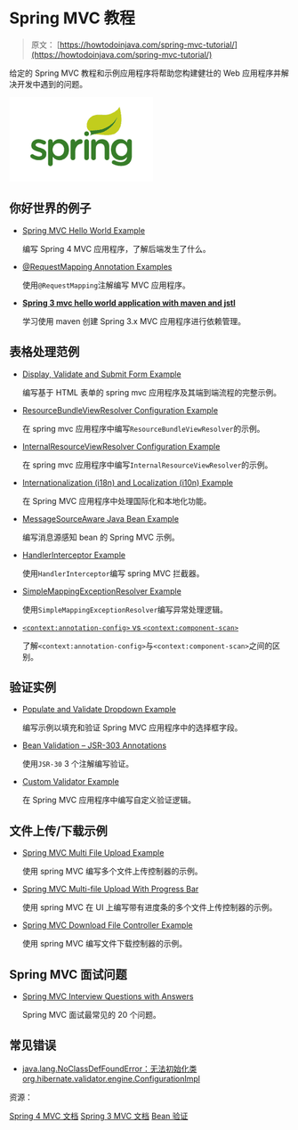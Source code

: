 # Spring MVC 教程

> 原文： [https://howtodoinjava.com/spring-mvc-tutorial/](https://howtodoinjava.com/spring-mvc-tutorial/)

给定的 Spring MVC 教程和示例应用程序将帮助您构建健壮的 Web 应用程序并解决开发中遇到的问题。

![Spring tutorials](img/85bf44a9b4d267aa37013e855837852e.jpg)

## 你好世界的例子

*   [Spring MVC Hello World Example](//howtodoinjava.com/spring/spring-mvc/spring-mvc-hello-world-example/)

    编写 Spring 4 MVC 应用程序，了解后端发生了什么。

*   [@RequestMapping Annotation Examples](//howtodoinjava.com/spring/spring-mvc/spring-mvc-requestmapping-annotation-examples/)

    使用`@RequestMapping`注解编写 MVC 应用程序。

*   [**Spring 3 mvc hello world application with maven and jstl**](//howtodoinjava.com/jstl/spring-3-mvc-hello-world-application-with-maven-and-jstl/)

    学习使用 maven 创建 Spring 3.x MVC 应用程序进行依赖管理。

## 表格处理范例

*   [Display, Validate and Submit Form Example](//howtodoinjava.com/spring/spring-mvc/spring-mvc-display-validate-and-submit-form-example/)

    编写基于 HTML 表单的 spring mvc 应用程序及其端到端流程的完整示例。

*   [ResourceBundleViewResolver Configuration Example](//howtodoinjava.com/spring/spring-mvc/spring-mvc-resourcebundleviewresolver-configuration-example/)

    在 spring mvc 应用程序中编写`ResourceBundleViewResolver`的示例。

*   [InternalResourceViewResolver Configuration Example](//howtodoinjava.com/spring/spring-mvc/spring-mvc-internalresourceviewresolver-configuration-example/)

    在 spring mvc 应用程序中编写`InternalResourceViewResolver`的示例。

*   [Internationalization (i18n) and Localization (i10n) Example](//howtodoinjava.com/spring/spring-mvc/spring-mvc-internationalization-i18n-and-localization-i10n-example/)

    在 Spring MVC 应用程序中处理国际化和本地化功能。

*   [MessageSourceAware Java Bean Example](//howtodoinjava.com/spring/spring-mvc/spring-messagesourceaware-java-bean-example/)

    编写消息源感知 bean 的 Spring MVC 示例。

*   [HandlerInterceptor Example](//howtodoinjava.com/spring/spring-mvc/spring-intercepting-requests-using-handlerinterceptor-with-example/)

    使用`HandlerInterceptor`编写 spring MVC 拦截器。

*   [SimpleMappingExceptionResolver Example](//howtodoinjava.com/spring/spring-mvc/spring-mvc-simplemappingexceptionresolver-example/)

    使用`SimpleMappingExceptionResolver`编写异常处理逻辑。

*   [`<context:annotation-config>` vs `<context:component-scan>`](//howtodoinjava.com/spring/spring-mvc/spring-mvc-difference-between-contextannotation-config-vs-contextcomponent-scan/)

    了解`<context:annotation-config>`与`<context:component-scan>`之间的区别。

## 验证实例

*   [Populate and Validate Dropdown Example](//howtodoinjava.com/spring/spring-mvc/spring-mvc-populate-and-validate-dropdown-example/)

    编写示例以填充和验证 Spring MVC 应用程序中的选择框字段。

*   [Bean Validation – JSR-303 Annotations](//howtodoinjava.com/spring/spring-mvc/spring-bean-validation-example-with-jsr-303-annotations/)

    使用`JSR-30` 3 个注解编写验证。

*   [Custom Validator Example](//howtodoinjava.com/spring/spring-mvc/spring-mvc-custom-validator-example/)

    在 Spring MVC 应用程序中编写自定义验证逻辑。

## 文件上传/下载示例

*   [Spring MVC Multi File Upload Example](//howtodoinjava.com/spring/spring-mvc/spring-mvc-multi-file-upload-example/)

    使用 spring MVC 编写多个文件上传控制器的示例。

*   [Spring MVC Multi-file Upload With Progress Bar](//howtodoinjava.com/spring/spring-mvc/spring-mvc-multi-file-upload-with-progress-bar/)

    使用 spring MVC 在 UI 上编写带有进度条的多个文件上传控制器的示例。

*   [Spring MVC Download File Controller Example](//howtodoinjava.com/spring/spring-mvc/spring-mvc-download-file-controller-example/)

    使用 spring MVC 编写文件下载控制器的示例。

## Spring MVC 面试问题

*   [Spring MVC Interview Questions with Answers](//howtodoinjava.com/spring/spring-mvc/spring-mvc-interview-questions-with-answers/)

    Spring MVC 面试最常见的 20 个问题。

## 常见错误

*   [java.lang.NoClassDefFoundError：无法初始化类 org.hibernate.validator.engine.ConfigurationImpl](//howtodoinjava.com/spring/spring-mvc/solved-java-lang-noclassdeffounderror-could-not-initialize-class-org-hibernate-validator-engine-configurationimpl/)

资源：

[Spring 4 MVC 文档](https://docs.spring.io/spring/docs/4.2.x/spring-framework-reference/html/spring-web.html)
[Spring 3 MVC 文档](https://docs.spring.io/spring/docs/3.2.x/spring-framework-reference/html/spring-web.html)
[Bean 验证](http://beanvalidation.org/1.0/spec/)